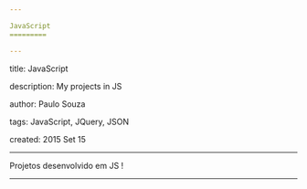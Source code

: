 ```yaml
---

JavaScript
=========

---
```

title: JavaScript

description: My projects in JS

author: Paulo Souza

tags: JavaScript, JQuery, JSON

created:  2015 Set 15

---

Projetos desenvolvido em JS !

---
